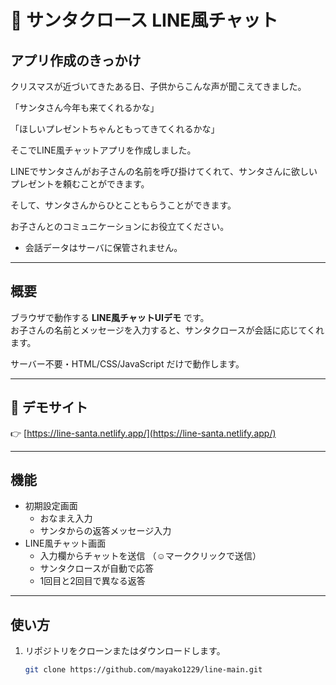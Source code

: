 # 🎅 サンタクロース LINE風チャット

## アプリ作成のきっかけ
クリスマスが近づいてきたある日、子供からこんな声が聞こえてきました。

「サンタさん今年も来てくれるかな」

「ほしいプレゼントちゃんともってきてくれるかな」


そこでLINE風チャットアプリを作成しました。

LINEでサンタさんがお子さんの名前を呼び掛けてくれて、サンタさんに欲しいプレゼントを頼むことができます。

そして、サンタさんからひとこともらうことができます。


お子さんとのコミュニケーションにお役立てください。

- 会話データはサーバに保管されません。

---

## 概要
ブラウザで動作する **LINE風チャットUIデモ** です。  
お子さんの名前とメッセージを入力すると、サンタクロースが会話に応じてくれます。  

サーバー不要・HTML/CSS/JavaScript だけで動作します。  

---

## 🔗 デモサイト
👉 [https://line-santa.netlify.app/](https://line-santa.netlify.app/)  

---

## 機能
- 初期設定画面  
  - おなまえ入力  
  - サンタからの返答メッセージ入力  
- LINE風チャット画面  
  - 入力欄からチャットを送信  （☺マーククリックで送信）
  - サンタクロースが自動で応答  
  - 1回目と2回目で異なる返答  

---

## 使い方
1. リポジトリをクローンまたはダウンロードします。
   ```bash
   git clone https://github.com/mayako1229/line-main.git

